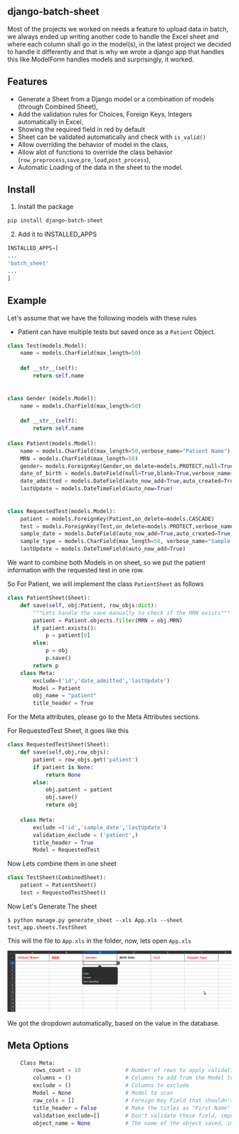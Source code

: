 ## django-batch-sheet

Most of the projects we worked on needs a feature to upload data in batch, we always ended up writing another code to handle 
the Excel sheet and where each column shall go in the model(s), in the latest project we decided to handle it differently
and that is why we wrote a django app that handles this like ModelForm handles models and surprisingly, it worked.

## Features
* Generate a Sheet from a Django model or a combination of models (through Combined Sheet),
* Add the validation rules for Choices, Foreign Keys, Integers automatically in Excel,
* Showing the required field in red by default
* Sheet can be validated automatically and check with `is_valid()`
* Allow  overriding the behavior of  model in the class,
* Allow alot of functions to override the class behavior (`row_preprocess`,`save`,`pre_load`,`post_process`),
* Automatic Loading of the data in the sheet to the model.

## Install
1. Install the package
```sh
pip install django-batch-sheet
```
2. Add it to INSTALLED_APPS
```python
INSTALLED_APPS=[
...
'batch_sheet'
...
]
```

## Example

Let's assume that we have the following models with these rules

* Patient can have multiple tests but saved once as a `Patient` Object.

```python
class Test(models.Model):
    name = models.CharField(max_length=50)

    def __str__(self):
        return self.name


class Gender (models.Model):
    name = models.CharField(max_length=50)

    def __str__(self):
        return self.name

class Patient(models.Model):
    name = models.CharField(max_length=50,verbose_name="Patient Name")
    MRN = models.CharField(max_length=50)
    gender= models.ForeignKey(Gender,on_delete=models.PROTECT,null=True, verbose_name="Gender")
    date_of_birth = models.DateField(null=True,blank=True,verbose_name="Birth Date")
    date_admitted = models.DateField(auto_now_add=True,auto_created=True)
    lastUpdate = models.DateTimeField(auto_now=True)


class RequestedTest(models.Model):
    patient = models.ForeignKey(Patient,on_delete=models.CASCADE)
    test = models.ForeignKey(Test,on_delete=models.PROTECT,verbose_name="Test")
    sample_date = models.DateField(auto_now_add=True,auto_created=True)
    sample_type = models.CharField(max_length=50, verbose_name="Sample Type",choices=(('Blood','Blood'),('DNA','DNA')))
    lastUpdate = models.DateTimeField(auto_now_add=True)
```

We want to combine both Models in on sheet, so we put the patient information with the requested test in one row.

So For Patient, we will implement the class `PatientSheet` as follows

```python
class PatientSheet(Sheet):
    def save(self, obj:Patient, row_objs:dict):
        """Lets handle the save manually to check if the MRN exists"""
        patient = Patient.objects.filter(MRN = obj.MRN)
        if patient.exists():
            p = patient[0]
        else:
            p = obj
            p.save()
        return p
    class Meta:
        exclude=('id','date_admitted','lastUpdate')
        Model = Patient
        obj_name = "patient"
        title_header = True
```
For the Meta attributes, please go to the Meta Attributes sections

For RequestedTest Sheet, it goes like this 

```python
class RequestedTestSheet(Sheet):
    def save(self,obj,row_objs):
        patient = row_objs.get('patient')
        if patient is None:
            return None
        else:
            obj.patient = patient
            obj.save()
            return obj

    class Meta:
        exclude =('id','sample_date','lastUpdate')
        validation_exclude = ('patient',)
        title_header = True
        Model = RequestedTest
```

Now Lets combine them in one sheet

```python
class TestSheet(CombinedSheet):
    patient = PatientSheet()
    test = RequestedTestSheet()
```

Now Let's Generate The sheet

```
$ python manage.py generate_sheet --xls App.xls --sheet test_app.sheets.TestSheet
```
This will the file to `App.xls` in the folder, now, lets open `App.xls`

![docs/imgs/xls.png](docs/imgs/xls.png)

We got the dropdown automatically, based on the value in the database.

## Meta Options
```python
    Class Meta:
        rows_count = 10              # Number of rows to apply validations on
        columns = ()                 # Columns to add from the Model to the sheet
        exclude = ()                 # Columns to exclude
        Model = None                 # Model to scan
        raw_cols = []                # Foreign Key Field that shouldn't be set as dropdown
        title_header = False         # Make the titles as "First Name"
        validation_exclude=[]        # Don't validate these field, important in case of objects relationship  
        object_name = None           # The name of the object saved, important in case of Combined Sheet.
            

```
